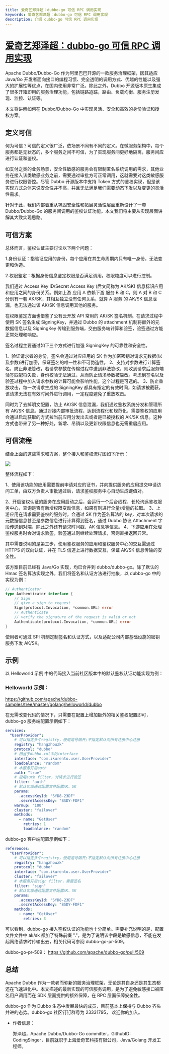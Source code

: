 ```yaml
---
title: 爱奇艺郑泽超：dubbo-go 可信 RPC 调用实现
keywords: 爱奇艺郑泽超：dubbo-go 可信 RPC 调用实现
description: 介绍 dubbo-go 可信 RPC 调用实现
---
```


# [爱奇艺郑泽超：dubbo-go 可信 RPC 调用实现](https://mp.weixin.qq.com/s/30CjBKheCZClKaZCw1DRZA)

Apache Dubbo/Dubbo-Go 作为阿里巴巴开源的一款服务治理框架，因其适应 Java/Go 开发者面向接口的编程习惯、完全透明的调用方式、优越的性能以及强大的扩展性等优点，在国内使用非常广泛。除此之外，Dubbo 开源版本原生集成了很多开箱即用的服务治理功能，包括链路追踪，路由、负载均衡、服务注册发现、监控、认证等。

本文将讲解如何在 Dubbo/Dubbo-Go 中实现灵活、安全和高效的身份验证和授权方案。

## 定义可信

何为可信？可信的定义很广泛，依场景不同有不同的定义。在微服务架构中，每个服务都是无状态的，多个服务之间不可信，为了实现服务间更好地隔离，服务间应进行认证和鉴权。

如支付之类的业务场景，安全性敏感的服务会有限制匿名系统调用的需求，其他业务在接入该类敏感业务之前，需要通过审批方可正常调用，这就需要对这类敏感服务进行权限管控。尽管 Dubbo 开源版本中支持 Token 方式的鉴权实现，但是该实现方式总体来说安全性并不高，并且无法满足我们需要动态下发以及变更的灵活性需求。

针对于此，我们内部着重从巩固安全性和拓展灵活性层面重新设计了一套 Dubbo/Dubbo-Go 的服务间调用的鉴权认证功能。本文我们将主要从实现层面讲解其大致实现思路。

## 可信方案

总体而言，鉴权认证主要讨论以下两个问题：

1.身份认证：指验证应用的身份，每个应用在其生命周期内只有唯一身份，无法变更和伪造。

2.权限鉴定：根据身份信息鉴定权限是否满足调用。权限粒度可以进行控制。

我们通过 Access Key ID/Secret Access Key (后文简称为 AK/SK) 信息标识应用和应用之间的身份关系。例如上游 应用 A 依赖下游 服务 B 和 C，则 A 对 B 和 C 分别有一套 AK/SK，其相互独立没有任何关系，就算 A 服务 的 AK/SK 信息泄漏，也无法通过该 AK/SK 信息调用其他的服务。

在权限鉴定方面也借鉴了公有云开放 API 常用的 AK/SK 签名机制。在请求过程中使用 SK 签名生成 SigningKey，并通过 Dubbo 的 attachment 机制将额外的元数据信息以及 SigningKey 传输到服务端，交由服务端计算和验签，验签通过方能正常处理和响应。

签名过程主要通过如下三个方式进行加强 SigningKey 的可靠性和安全性。

1、验证请求者的身份，签名会通过对应应用的 SK 作为加密密钥对请求元数据(以及参数)进行加密，保证签名的唯一性和不可伪造性。
2、支持对参数进行计算签名，防止非法篡改，若请求参数在传输过程中遭到非法篡改，则收到请求后服务端验签匹配将失败，身份校验无法通过，从而防止请求参数被篡改。考虑到签名以及验签过程中加入请求参数的计算可能会影响性能，这个过程是可选的。
3、防止重放攻击，每一次请求生成的 SigningKey 都具有指定的有效时间，如请求被截获，该请求无法在有效时间外进行调用，一定程度避免了重放攻击。

同时为了去掉明文配置，防止 AK/SK 信息泄漏，我们通过鉴权系统分发和管理所有 AK/SK 信息。通过对接内部审批流程，达到流程化和规范化，需要鉴权的应用会通过启动获取的方式拉当前应用分发出去或者是已被授权的 AK/SK 信息。这种方式也带来了另一种好处，新增、吊销以及更新权限信息也无需重启应用。

## 可信流程

结合上面的这些需求和方案，整个接入和鉴权流程图如下所示：

![](../../pic/rpc/dubbo-go-trusted-RPC-call-implementation-1.png)

整体流程如下：

1、使用该功能的应用需要提前申请对应的证书，并向提供服务的应用提交申请访问工单，由双方负责人审批通过后，请求鉴权服务中心自动生成键值对。

2、开启鉴权认证的服务在应用启动之后，会运行一个后台线程，长轮询远鉴权服务中心，查询是否有新增权限变动信息，如果有则进行全量/增量的拉取。
3、上游应用在请求需要鉴权的服务时，会通过 SK 作为签名算法的 key，对本次请求的元数据信息甚至是参数信息进行计算得到签名，通过 Dubbo 协议 Attachment 字段传送到对端，除此之外还有请求时间戳、AK 信息等信息。
4、下游应用在处理鉴权服务时会对请求验签，验签通过则继续处理请求，否则直接返回异常。

其中需要说明的是第三步，使用鉴权服务的应用和鉴权服务中心的交互需通过 HTTPS 的双向认证，并在 TLS 信道上进行数据交互，保证 AK/SK 信息传输的安全性。

该方案目前已经有 Java/Go 实现，均已合并到 dubbo/dubbo-go。除了默认的 Hmac 签名算法实现之外，我们将签名和认证方法进行抽象，以 dubbo-go 中的实现为例：

```go
// Authenticator
type Authenticator interface {
    // Sign
    // give a sign to request
    Sign(protocol.Invocation, *common.URL) error
    // Authenticate
    // verify the signature of the request is valid or not
    Authenticate(protocol.Invocation, *common.URL) error
}
```

使用者可通过 SPI 机制定制签名和认证方式，以及适配公司内部基础设施的密钥服务下发 AK/SK。

## 示例

以 Helloworld 示例 中的代码接入当前社区版本中的默认鉴权认证功能实现为例：

### Helloworld 示例：

https://github.com/apache/dubbo-samples/tree/master/golang/helloworld/dubbo

在无需改变代码的情况下，只需要在配置上增加额外的相关鉴权配置即可，dubbo-go 服务端配置示例如下：

```yml
services:
  "UserProvider":
    # 可以指定多个registry，使用逗号隔开;不指定默认向所有注册中心注册
    registry: "hangzhouzk"
    protocol: "dubbo"
    # 相当于dubbo.xml中的interface
    interface: "com.ikurento.user.UserProvider"
    loadbalance: "random"
    # 本服务开启auth
    auth: "true"
    # 启用auth filter，对请求进行验签
    filter: "auth"
    # 默认实现通过配置文件配置AK、SK
    params:
      .accessKeyId: "SYD8-23DF"
      .secretAccessKey: "BSDY-FDF1"
    warmup: "100"
    cluster: "failover"
    methods:
      - name: "GetUser"
        retries: 1
        loadbalance: "random"
```

dubbo-go 客户端配置示例如下：

```yml
references:
  "UserProvider":
    # 可以指定多个registry，使用逗号隔开;不指定默认向所有注册中心注册
    registry: "hangzhouzk"
    protocol: "dubbo"
    interface: "com.ikurento.user.UserProvider"
    cluster: "failover"
    # 本服务开启sign filter，需要签名
    filter: "sign"
    # 默认实现通过配置文件配置AK、SK
    params:
      .accessKeyId: "SYD8-23DF"
      .secretAccessKey: "BSDY-FDF1"
    methods:
      - name: "GetUser"
        retries: 3
```

可以看到，dubbo-go 接入鉴权认证的功能也十分简单。需要补充说明的是，配置文件文件中 ak/sk 都加了特殊前缀 "."，是为了说明该字段是敏感信息，不能在发起网络请求时传输出去，相关代码可参阅 dubbo-go-pr-509。

dubbo-go-pr-509：
https://github.com/apache/dubbo-go/pull/509

## 总结

Apache Dubbo 作为一款老而弥新的服务治理框架，无论是其自身还是其生态都还在飞速进化中。本文描述的最新实现的可信服务调用，是为了避免敏感接口被匿名用户调用而在 SDK 层面提供的额外保障，在 RPC 层面保障安全性。

dubbo-go 作为 Dubbo 生态中发展最快的成员，目前基本上保持与 Dubbo 齐头并进的态势。dubbo-go 社区钉钉群号为 23331795， 欢迎你的加入。

- 作者信息：

  郑泽超，Apache Dubbo/Dubbo-Go committer，GithubID: CodingSinger，目前就职于上海爱奇艺科技有限公司，Java/Golang 开发工程师。
